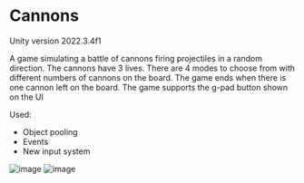 # Cannons
Unity version 2022.3.4f1

A game simulating a battle of cannons firing projectiles in a random direction.
The cannons have 3 lives.
There are 4 modes to choose from with different numbers of cannons on the board.
The game ends when there is one cannon left on the board. The game supports the g-pad button shown on the UI

Used:
 - Object pooling
 - Events
 - New input system

![image](https://github.com/Sabekk/Cannons/assets/5255050/4df00181-2fe6-4b43-9dbd-0afc06699169)
![image](https://github.com/Sabekk/Cannons/assets/5255050/a95afd56-1e7c-4d9a-b2b9-c72825863abc)
